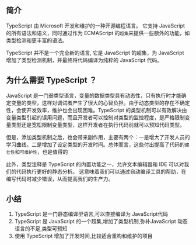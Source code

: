 ## 简介

TypeScript 由 Microsoft 开发和维护的一种开源编程语言。 它支持 JavaScript 的所有语法和语义，同时通过作为 ECMAScript 的`超集`来提供一些额外的功能，如类型检测和更丰富的语法。

TypeScript 并不是一个完全新的语言, 它是 JavaScript 的超集，为 JavaScript 增加了类型检测机制，并最终将代码编译为纯粹的 JavaScript 代码。

## 为什么需要 TypeScript ？

JavaScript 是一门弱类型语言，变量的数据类型具有动态性，只有执行时才能确定变量的类型，这样对调试者产生了很大的心智负担。由于动态类型的存在不确定性，会使开发效率，维护也会出现困难。TypeScript 的类型机制可以有效解决由变量类型引起的误用问题，而且开发者可以控制对类型的监控程度，是严格限制变量类型还是宽松限制变量类型，这样开发者在执行代码前就可以预知代码类型。

但是，添加类型机制之后，也会带来副作用，主要有两个：一是增大了开发人员的学习曲线，二是增加了设定类型的开发时间。总体而言，这些付出提高了代码的`健壮性`和`可维护性`，也是值得的

此外，类型注释是 TypeScript 的内置功能之一，允许文本编辑器和 IDE 可以对我们的代码执行更好的静态分析。 这意味着我们可以通过自动编译工具的帮助，在编写代码时减少错误，从而提高我们的生产力。

## 小结

1. TypeScript 是一门静态编译型语言,可以直接编译为 JavaScript代码
2. TypeScript 是 JavaScript 的一个超集,增加了类型机制,弥补JavaScript 动态语言的不足,类型可预知
3. 使用 TypeScript 增加了开发时间,比较适合重构和维护的项目

